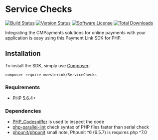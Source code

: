# Service Checks

[![Build Status][badge-build]][build]
[![Version Status][badge-version]][version]
[![Software License][badge-license]][license]
[![Total Downloads][badge-downloads]][downloads]

Integrating the CMPayments solutions for online payments with your application is easy using this Payment Link SDK for PHP.

## Installation
To install the SDK, simply use [Composer](https://getcomposer.org/):

```composer require mwesterink/ServiceChecks```

### Requirements
 - PHP 5.6.4+

 
### Dependencies
  - [PHP_Codesniffer](https://github.com/squizlabs/php_codesniffer) is used to inspect the code
  - [php-parallel-lint](https://github.com/jakub-onderka/php-parallel-lint) check syntax of PHP files faster than serial check
  - [phpunit/phpunit](https://github.com/sphpunit/phpunit) small note, Phpunit ^6 (6.5.7) is requires php ^7.0

[badge-license]: https://img.shields.io/badge/license-MIT-brightgreen.svg?style=flat-square
[badge-build]: https://img.shields.io/travis/mwesterink/servicechecks.svg?style=flat-square
[badge-downloads]: https://img.shields.io/packagist/dt/mwesterink/servicechecks.svg?style=flat-square
[badge-version]: https://img.shields.io/travis/php-v/mwesterink/servicechecks.svg?style=flat-square

[license]: https://github.com/cmpayments/payments-sdk-php/blob/master/LICENSE
[build]: https://travis-ci.org/mwesterink/servicechecks
[version]: https://travis-ci.org/mwesterink/servicechecks
[downloads]: https://packagist.org/packages/mwesterink/servicechecks

